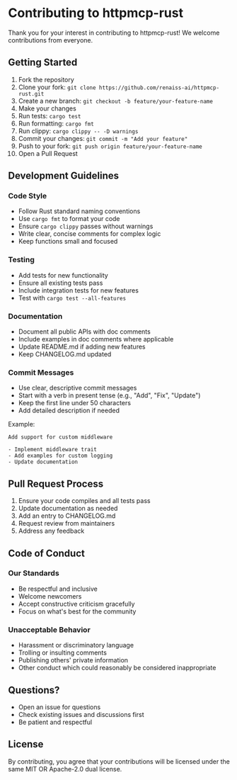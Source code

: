 # Contributing to httpmcp-rust

Thank you for your interest in contributing to httpmcp-rust! We welcome contributions from everyone.

## Getting Started

1. Fork the repository
2. Clone your fork: `git clone https://github.com/renaiss-ai/httpmcp-rust.git`
3. Create a new branch: `git checkout -b feature/your-feature-name`
4. Make your changes
5. Run tests: `cargo test`
6. Run formatting: `cargo fmt`
7. Run clippy: `cargo clippy -- -D warnings`
8. Commit your changes: `git commit -m "Add your feature"`
9. Push to your fork: `git push origin feature/your-feature-name`
10. Open a Pull Request

## Development Guidelines

### Code Style

- Follow Rust standard naming conventions
- Use `cargo fmt` to format your code
- Ensure `cargo clippy` passes without warnings
- Write clear, concise comments for complex logic
- Keep functions small and focused

### Testing

- Add tests for new functionality
- Ensure all existing tests pass
- Include integration tests for new features
- Test with `cargo test --all-features`

### Documentation

- Document all public APIs with doc comments
- Include examples in doc comments where applicable
- Update README.md if adding new features
- Keep CHANGELOG.md updated

### Commit Messages

- Use clear, descriptive commit messages
- Start with a verb in present tense (e.g., "Add", "Fix", "Update")
- Keep the first line under 50 characters
- Add detailed description if needed

Example:
```
Add support for custom middleware

- Implement middleware trait
- Add examples for custom logging
- Update documentation
```

## Pull Request Process

1. Ensure your code compiles and all tests pass
2. Update documentation as needed
3. Add an entry to CHANGELOG.md
4. Request review from maintainers
5. Address any feedback

## Code of Conduct

### Our Standards

- Be respectful and inclusive
- Welcome newcomers
- Accept constructive criticism gracefully
- Focus on what's best for the community

### Unacceptable Behavior

- Harassment or discriminatory language
- Trolling or insulting comments
- Publishing others' private information
- Other conduct which could reasonably be considered inappropriate

## Questions?

- Open an issue for questions
- Check existing issues and discussions first
- Be patient and respectful

## License

By contributing, you agree that your contributions will be licensed under the same MIT OR Apache-2.0 dual license.
